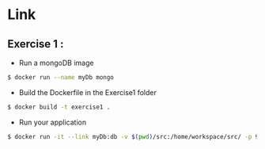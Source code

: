 # Link

## Exercise 1 : 

* Run a mongoDB image

```sh
$ docker run --name myDb mongo
```

* Build the Dockerfile in the Exercise1 folder

```sh
$ docker build -t exercise1 .
```

* Run your application

```sh
$ docker run -it --link myDb:db -v $(pwd)/src:/home/workspace/src/ -p 9000 exercise1
```
